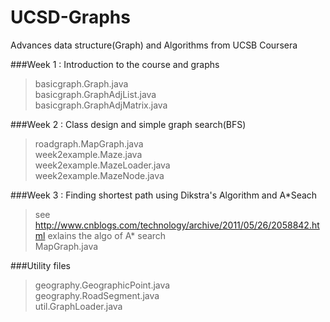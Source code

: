 # UCSD-Graphs
Advances data structure(Graph) and Algorithms from UCSB Coursera

###Week 1 : Introduction to the course and graphs

>basicgraph.Graph.java<br>
>basicgraph.GraphAdjList.java<br>
>basicgraph.GraphAdjMatrix.java<br>

###Week 2 : Class design and simple graph search(BFS)

>roadgraph.MapGraph.java<br>
>week2example.Maze.java<br>
>week2example.MazeLoader.java<br>
>week2example.MazeNode.java<br>

###Week 3 : Finding shortest path using Dikstra's Algorithm and A*Seach
>see http://www.cnblogs.com/technology/archive/2011/05/26/2058842.html exlains the algo of A* search<br>
>MapGraph.java<br>

###Utility files

>geography.GeographicPoint.java<br>
>geography.RoadSegment.java<br>
>util.GraphLoader.java<br>
